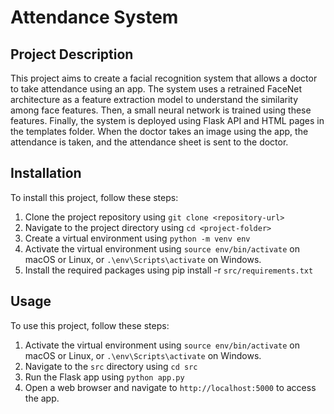 # Attendance System
## Project Description
This project aims to create a facial recognition system that allows a doctor to take attendance using an app. The system uses a retrained FaceNet architecture as a feature extraction model to understand the similarity among face features. Then, a small neural network is trained using these features. Finally, the system is deployed using Flask API and HTML pages in the templates folder. When the doctor takes an image using the app, the attendance is taken, and the attendance sheet is sent to the doctor.

## Installation
To install this project, follow these steps:

1. Clone the project repository using `git clone <repository-url>`
2. Navigate to the project directory using `cd <project-folder>`
3. Create a virtual environment using `python -m venv env`
4. Activate the virtual environment using `source env/bin/activate` on macOS or Linux, or `.\env\Scripts\activate` on Windows.
5. Install the required packages using pip install -r `src/requirements.txt`

## Usage
To use this project, follow these steps:

1. Activate the virtual environment using `source env/bin/activate` on macOS or Linux, or `.\env\Scripts\activate` on Windows.
2. Navigate to the `src` directory using `cd src`
3. Run the Flask app using `python app.py`
4. Open a web browser and navigate to `http://localhost:5000` to access the app.
